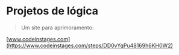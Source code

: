 # Projetos de lógica

> Um site para aprimoramento:

[www.codeinstages.com](https://www.codeinstages.com/steps/DD0vYqPu48169h6KH0W2)
